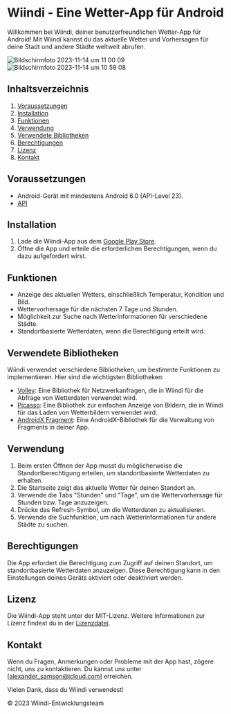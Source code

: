 # Wiindi - Eine Wetter-App für Android

Willkommen bei Wiindi, deiner benutzerfreundlichen Wetter-App für Android! Mit Wiindi kannst du das aktuelle Wetter und Vorhersagen für deine Stadt und andere Städte weltweit abrufen.

![Bildschirmfoto 2023-11-14 um 11 00 09](https://github.com/SI-Classroom-Batch-009/Wiindi/assets/12011808/19b56524-f998-459f-b869-9e0ee1d45ee3)
![Bildschirmfoto 2023-11-14 um 10 59 08](https://github.com/SI-Classroom-Batch-009/Wiindi/assets/12011808/1c829f02-ed05-4075-baaf-3c27616d0ca7)



## Inhaltsverzeichnis
1. [Voraussetzungen](#voraussetzungen)
2. [Installation](#installation)
3. [Funktionen](#funktionen)
4. [Verwendung](#verwendung)
5. [Verwendete Bibliotheken](#verwendete-bibliotheken)
6. [Berechtigungen](#berechtigungen)
7. [Lizenz](#lizenz)
8. [Kontakt](#kontakt)

## Voraussetzungen
- Android-Gerät mit mindestens Android 6.0 (API-Level 23).
- [API](https://www.weatherapi.com)

## Installation
1. Lade die Wiindi-App aus dem [Google Play Store](https://play.google.com/store/apps/details?id=com.example.wiindi).
2. Öffne die App und erteile die erforderlichen Berechtigungen, wenn du dazu aufgefordert wirst.

## Funktionen
- Anzeige des aktuellen Wetters, einschließlich Temperatur, Kondition und Bild.
- Wettervorhersage für die nächsten 7 Tage und Stunden.
- Möglichkeit zur Suche nach Wetterinformationen für verschiedene Städte.
- Standortbasierte Wetterdaten, wenn die Berechtigung erteilt wird.

## Verwendete Bibliotheken
Wiindi verwendet verschiedene Bibliotheken, um bestimmte Funktionen zu implementieren. Hier sind die wichtigsten Bibliotheken:

- [Volley](https://github.com/google/volley): Eine Bibliothek für Netzwerkanfragen, die in Wiindi für die Abfrage von Wetterdaten verwendet wird.
- [Picasso](https://square.github.io/picasso/): Eine Bibliothek zur einfachen Anzeige von Bildern, die in Wiindi für das Laden von Wetterbildern verwendet wird.
- [AndroidX Fragment](https://developer.android.com/jetpack/androidx): Eine AndroidX-Bibliothek für die Verwaltung von Fragments in deiner App.

## Verwendung
1. Beim ersten Öffnen der App musst du möglicherweise die Standortberechtigung erteilen, um standortbasierte Wetterdaten zu erhalten.
2. Die Startseite zeigt das aktuelle Wetter für deinen Standort an.
3. Verwende die Tabs "Stunden" und "Tage", um die Wettervorhersage für Stunden bzw. Tage anzuzeigen.
4. Drücke das Refresh-Symbol, um die Wetterdaten zu aktualisieren.
5. Verwende die Suchfunktion, um nach Wetterinformationen für andere Städte zu suchen.

## Berechtigungen
Die App erfordert die Berechtigung zum Zugriff auf deinen Standort, um standortbasierte Wetterdaten anzuzeigen. Diese Berechtigung kann in den Einstellungen deines Geräts aktiviert oder deaktiviert werden.

## Lizenz
Die Wiindi-App steht unter der MIT-Lizenz. Weitere Informationen zur Lizenz findest du in der [Lizenzdatei](LICENSE).

## Kontakt
Wenn du Fragen, Anmerkungen oder Probleme mit der App hast, zögere nicht, uns zu kontaktieren. Du kannst uns unter [alexander_samson@icloud.com] erreichen.

Vielen Dank, dass du Wiindi verwendest!

© 2023 Wiindi-Entwicklungsteam
